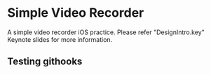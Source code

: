 # Simple Video Recorder

A simple video recorder iOS practice.
Please refer "DesignIntro.key" Keynote slides for more information.

## Testing githooks 

